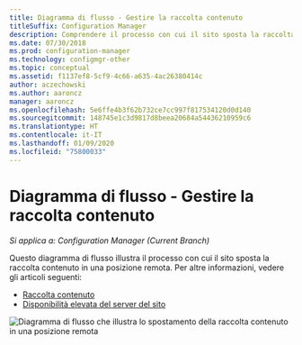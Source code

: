 ```yaml
---
title: Diagramma di flusso - Gestire la raccolta contenuto
titleSuffix: Configuration Manager
description: Comprendere il processo con cui il sito sposta la raccolta contenuto in una posizione remota.
ms.date: 07/30/2018
ms.prod: configuration-manager
ms.technology: configmgr-other
ms.topic: conceptual
ms.assetid: f1137ef8-5cf9-4c66-a635-4ac26380414c
author: aczechowski
ms.author: aaroncz
manager: aaroncz
ms.openlocfilehash: 5e6ffe4b3f62b732ce7cc997f817534120d0d140
ms.sourcegitcommit: 148745e1c3d9817d8beea20684a54436210959c6
ms.translationtype: HT
ms.contentlocale: it-IT
ms.lasthandoff: 01/09/2020
ms.locfileid: "75800033"
---
```

# <a name="flowchart---manage-content-library"></a>Diagramma di flusso - Gestire la raccolta contenuto

*Si applica a: Configuration Manager (Current Branch)*

Questo diagramma di flusso illustra il processo con cui il sito sposta la raccolta contenuto in una posizione remota. Per altre informazioni, vedere gli articoli seguenti:  
- [Raccolta contenuto](/sccm/core/plan-design/hierarchy/the-content-library)  
- [Disponibilità elevata del server del sito](/sccm/core/servers/deploy/configure/site-server-high-availability)

![Diagramma di flusso che illustra lo spostamento della raccolta contenuto in una posizione remota](media/manage-content-library-flowchart.png)
